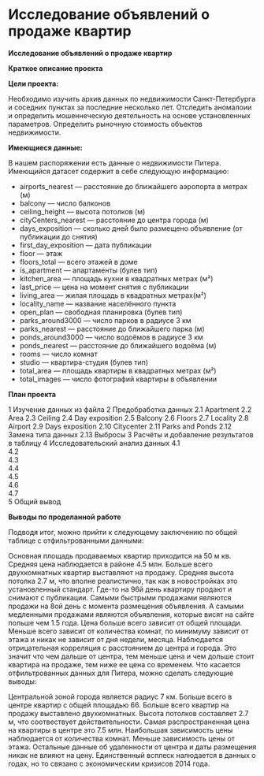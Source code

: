 # Исследование объявлений о продаже квартир
**Исследование объявлений о продаже квартир**

**Краткое описание проекта**

**Цели проекта:**

Необходимо изучить архив данных по недвижимости Санкт-Петербурга и соседних пунктах за последние несколько лет.
Отследить аномалоии и определить мошеннеческую деятельность на основе установленных параметров.
Определить рыночную стоимость объектов недвижимости.

**Имеющиеся данные:**

В нашем распоряжении есть данные о недвижимости Питера. Имеющийся датасет содержит в себе следующую информацию:

- airports_nearest — расстояние до ближайшего аэропорта в метрах (м)
- balcony — число балконов
- ceiling_height — высота потолков (м)
- cityCenters_nearest — расстояние до центра города (м)
- days_exposition — сколько дней было размещено объявление (от публикации до снятия)
- first_day_exposition — дата публикации
- floor — этаж
- floors_total — всего этажей в доме
- is_apartment — апартаменты (булев тип)
- kitchen_area — площадь кухни в квадратных метрах (м²)
- last_price — цена на момент снятия с публикации
- living_area — жилая площадь в квадратных метрах(м²)
- locality_name — название населённого пункта
- open_plan — свободная планировка (булев тип)
- parks_around3000 — число парков в радиусе 3 км
- parks_nearest — расстояние до ближайшего парка (м)
- ponds_around3000 — число водоёмов в радиусе 3 км
- ponds_nearest — расстояние до ближайшего водоёма (м)
- rooms — число комнат
- studio — квартира-студия (булев тип)
- total_area — площадь квартиры в квадратных метрах (м²)
- total_images — число фотографий квартиры в объявлении

**План проекта**

1  Изучение данных из файла
2  Предобработка данных
2.1  Apartment
2.2  Area
2.3  Ceiling
2.4  Day exposition
2.5  Balcony
2.6  Floors
2.7  Locality
2.8  Airport
2.9  Days exposition
2.10  Citycenter
2.11  Parks and Ponds
2.12  Замена типа данных
2.13  Выбросы
3  Расчёты и добавление результатов в таблицу
4  Исследовательский анализ данных
4.1  
4.2  
4.3  
4.4  
4.5  
4.6  
4.7  
5  Общий вывод

**Выводы по проделанной работе**

Подводя итог, можно прийти к следующему заключению по общей таблице с отфильтрованными данными:

Основная площадь продаваемых квартир приходится на 50 м кв.
Средняя цена наблюдается в районе 4.5 млн.
Больше всего двухкомнатных квартир выставляют на продажу.
Средняя высота потолка 2.7 м, что вполне реалистично, так как в новостройках это установленный стандарт.
Где-то на 96й день квартиру продают и снимают с публикации. Самыми быстрыми продажами являются продажи на 8ой день с момента размещения объявления. А самыми медленными продажами являются объявления, которые висят на сайте польше чем 1.5 года.
Цена больше всего зависит от общей площади. Меньше всего зависит от количества комнат, по минимуму зависит от этажа и никак не зависит от дня недели, месяца. Наблюдается отрицательная корреляция с расстоянием до центра и города. Это значит что чем дальше от центра, тем меньше цена и чем дольше стоит квартира на продаже, тем ниже ее цена со временем.
Что касается отфильтрованных данных для Питера, можно сделать следующие выводы:

Центральной зоной города является радиус 7 км.
Больше всего в центре квартир с общей площадью 66.
Больше всего квартир на продажу выставлено двухкомнатных.
Высота потолков составляет 2.7 м, что соотвествует действительности.
Самая распространенная цена на квартиры в центре это 7.5 млн.
Наибольшая зависимость цены наблюдается от количества комнат. Меньше зависимость цены от этажа. Остальные данные об удаленности от центра и даты размещения никак не влияют на цену. Единственный всплеск налюдается в данных о годах, но то связано с экономическим кризисов 2014 года.
